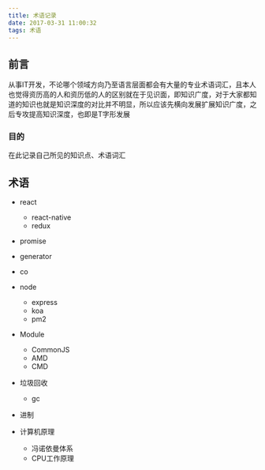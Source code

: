 ```yaml
---
title: 术语记录
date: 2017-03-31 11:00:32
tags: 术语
---
```


## 前言
从事IT开发，不论哪个领域方向乃至语言层面都会有大量的专业术语词汇，且本人也觉得资历高的人和资历低的人的区别就在于见识面，即知识广度，对于大家都知道的知识也就是知识深度的对比并不明显，所以应该先横向发展扩展知识广度，之后专攻提高知识深度，也即是T字形发展

### 目的
在此记录自己所见的知识点、术语词汇

## 术语
- react
    + react-native
    + redux

- promise
- generator
- co

- node
    + express
    + koa
    + pm2

- Module
    + CommonJS
    + AMD
    + CMD

- 垃圾回收
    + gc

- 进制

- 计算机原理
    - 冯诺依曼体系
    - CPU工作原理
